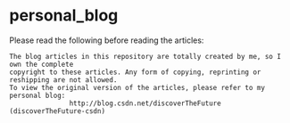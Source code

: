 # personal_blog

Please read the following before reading the articles:
    
    The blog articles in this repository are totally created by me, so I own the complete
    copyright to these articles. Any form of copying, reprinting or reshipping are not allowed.
    To view the original version of the articles, please refer to my personal blog:
                   http://blog.csdn.net/discoverTheFuture  (discoverTheFuture-csdn)
